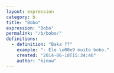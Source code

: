 ```yaml
---
layout: expression
category: b
title: "Bobo"
expression: "Bobo"
permalink: "/b/bobo/"
definitions:
  - definition: "Baka ??"
    example: "- Ele \u00e9 muito bobo."
    created: "2014-06-18T15:34:46"
    author: "kinow"
---
```

